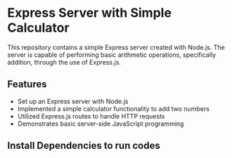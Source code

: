 # Express Server with Simple Calculator

This repository contains a simple Express server created with Node.js. The server is capable of performing basic arithmetic operations, specifically addition, through the use of Express.js.

## Features

- Set up an Express server with Node.js
- Implemented a simple calculator functionality to add two numbers
- Utilized Express.js routes to handle HTTP requests
- Demonstrates basic server-side JavaScript programming

## Install Dependencies to run codes
